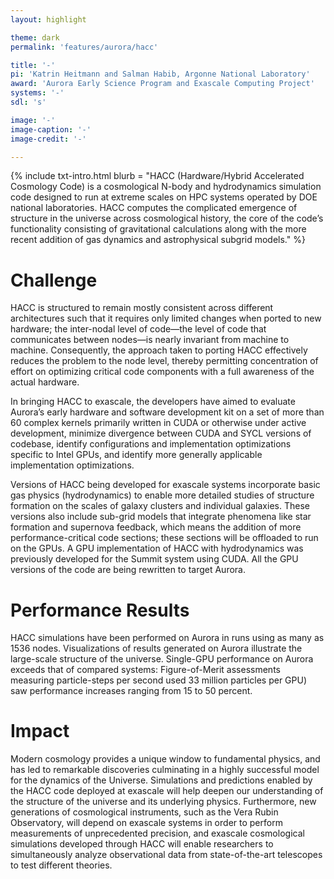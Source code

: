```yaml
---
layout: highlight

theme: dark
permalink: 'features/aurora/hacc'

title: '-'
pi: 'Katrin Heitmann and Salman Habib, Argonne National Laboratory'
award: 'Aurora Early Science Program and Exascale Computing Project'
systems: '-'
sdl: 's'

image: '-' 
image-caption: '-'
image-credit: '-'

---
```


{% include txt-intro.html 
    blurb = "HACC (Hardware/Hybrid Accelerated Cosmology Code) is a cosmological N-body and hydrodynamics simulation code designed to run at extreme scales on HPC systems operated by DOE national laboratories. HACC computes the complicated emergence of structure in the universe across cosmological history, the core of the code’s functionality consisting of gravitational calculations along with the more recent addition of gas dynamics and astrophysical subgrid models."
%}



# Challenge

HACC is structured to remain mostly consistent across different architectures such that it requires only limited changes when ported to new hardware; the inter-nodal level of code—the level of code that communicates between nodes—is nearly invariant from machine to machine. Consequently, the approach taken to porting HACC effectively reduces the problem to the node level, thereby permitting concentration of effort on optimizing critical code components with a full awareness of the actual hardware.

In bringing HACC to exascale, the developers have aimed to evaluate Aurora’s early hardware and software development kit on a set of more than 60 complex kernels primarily written in CUDA or otherwise under active development, minimize divergence between CUDA and SYCL versions of codebase, identify configurations and implementation optimizations specific to Intel GPUs, and identify more generally applicable implementation optimizations.

Versions of HACC being developed for exascale systems incorporate basic gas physics (hydrodynamics) to enable more detailed studies of structure formation on the scales of galaxy clusters and individual galaxies. These versions also include sub-grid models that integrate phenomena like star formation and supernova feedback, which means the addition of more performance-critical code sections; these sections will be offloaded to run on the GPUs. A GPU implementation of HACC with hydrodynamics was previously developed for the Summit system using CUDA. All the GPU versions of the code are being rewritten to target Aurora.


# Performance Results
HACC simulations have been performed on Aurora in runs using as many as 1536 nodes. Visualizations of results generated on Aurora illustrate the large-scale structure of the universe. Single-GPU performance on Aurora exceeds that of compared systems: Figure-of-Merit assessments measuring particle-steps per second used 33 million particles per GPU) saw performance increases ranging from 15 to 50 percent.



# Impact

Modern cosmology provides a unique window to fundamental physics, and has led to remarkable discoveries culminating in a highly successful model for the dynamics of the Universe. Simulations and predictions enabled by the HACC code deployed at exascale will help deepen our understanding of the structure of the universe and its underlying physics. Furthermore, new generations of cosmological instruments, such as the Vera Rubin Observatory, will depend on exascale systems in order to perform measurements of unprecedented precision, and exascale cosmological simulations developed through HACC will enable researchers to simultaneously analyze observational data from state-of-the-art telescopes to test different theories.
